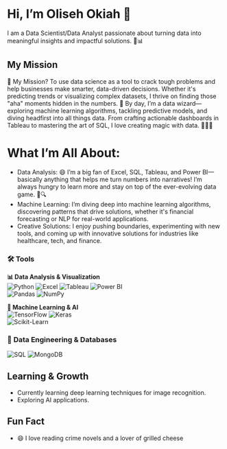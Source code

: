 # Hi, I’m Oliseh Okiah 👋
 I am a Data Scientist/Data Analyst passionate about turning data into meaningful insights and impactful solutions. 🤖📊
## My Mission
👀  My Mission? To use data science as a tool to crack tough problems and help businesses make smarter, data-driven decisions. Whether it's predicting trends or visualizing complex datasets, I thrive on finding those "aha" moments hidden in the numbers.
🚀 By day, I’m a data wizard—exploring machine learning algorithms, tackling predictive models, and diving headfirst into all things data. From crafting actionable dashboards in Tableau to mastering the art of SQL, I love creating magic with data. 🧙‍♂️✨

# What I’m All About:
- Data Analysis: 😄 I’m a big fan of Excel, SQL, Tableau, and Power BI—basically anything that helps me turn numbers into narratives! I’m always hungry to learn more and stay on top of the ever-evolving data game. 🌱🔍
-  Machine Learning: I’m diving deep into machine learning algorithms, discovering patterns that drive solutions, whether it's financial forecasting or NLP for real-world applications.
- Creative Solutions: I enjoy pushing boundaries, experimenting with new tools, and coming up with innovative solutions for industries like healthcare, tech, and finance.
### 🛠 **Tools**

**📊 Data Analysis & Visualization**  
![Python](https://img.shields.io/badge/-Python-3776AB?style=flat-square&logo=Python&logoColor=white)
![Excel](https://img.shields.io/badge/-Excel-3776AB?style=flat-square&logo=Excel&logoColor=white)
![Tableau](https://img.shields.io/badge/-Tableau-E97627?style=flat-square&logo=Tableau&logoColor=white)
![Power BI](https://img.shields.io/badge/-Power%20BI-F2C811?style=flat-square&logo=Power-BI&logoColor=white)  
![Pandas](https://img.shields.io/badge/-Pandas-150458?style=flat-square&logo=Pandas&logoColor=white)
![NumPy](https://img.shields.io/badge/-NumPy-013243?style=flat-square&logo=NumPy&logoColor=white)

**🤖 Machine Learning & AI**  
![TensorFlow](https://img.shields.io/badge/-TensorFlow-FF6F00?style=flat-square&logo=TensorFlow&logoColor=white)
![Keras](https://img.shields.io/badge/-Keras-D00000?style=flat-square&logo=Keras&logoColor=white)  
![Scikit-Learn](https://img.shields.io/badge/-Scikit%20Learn-F7931E?style=flat-square&logo=scikit-learn&logoColor=white)

### 💾 **Data Engineering & Databases**  
![SQL](https://img.shields.io/badge/-SQL-336791?style=flat-square&logo=PostgreSQL&logoColor=white)
![MongoDB](https://img.shields.io/badge/-MongoDB-47A248?style=flat-square&logo=MongoDB&logoColor=white)


## Learning & Growth
- Currently learning deep learning techniques for image recognition.
- Exploring AI applications.

## Fun Fact
- 😄 I love reading crime novels and a lover of grilled cheese

<!---
OlisehOkiah/OlisehOkiah is a ✨ special ✨ repository because its `README.md` (this file) appears on your GitHub profile.
You can click the Preview link to take a look at your changes.
--->
